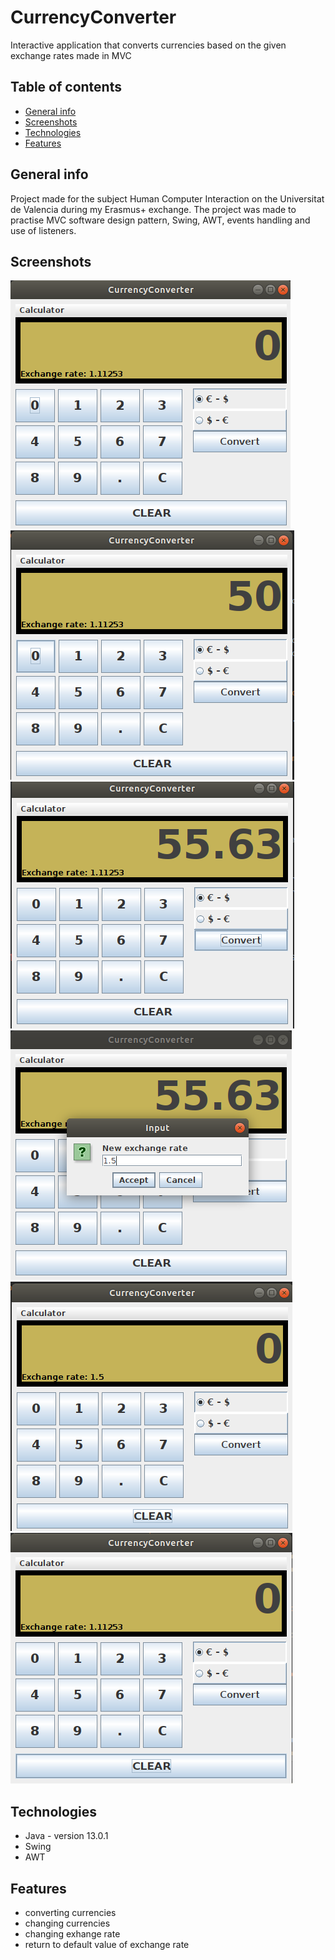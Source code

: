 # CurrencyConverter
Interactive application that converts currencies based on the given exchange rates made in MVC

## Table of contents
* [General info](#general-info)
* [Screenshots](#screenshots)
* [Technologies](#technologies)
* [Features](#features)

## General info
Project made for the subject Human Computer Interaction on the Universitat de Valencia during my Erasmus+ exchange. The project was made to practise MVC software design pattern, Swing, AWT, events handling and use of listeners.

## Screenshots
![Screenshot1](./img/screenshot1.png)
![Screenshot2](./img/screenshot2.png)
![Screenshot3](./img/screenshot3.png)
![Screenshot4](./img/screenshot4.png)
![Screenshot5](./img/screenshot5.png)
![Screenshot6](./img/screenshot6.png)

## Technologies
* Java - version 13.0.1
* Swing
* AWT

## Features
* converting currencies
* changing currencies
* changing exhange rate
* return to default value of exchange rate

